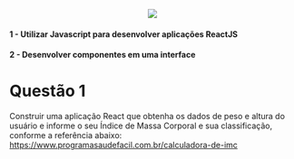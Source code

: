 <p align="center">
    <img src="https://www.infnet.edu.br/infnet/wp-content/themes/infnet.homepage//assets/img/LogoInfnetRodape.png"/>
</p>

#### 1 - Utilizar Javascript para desenvolver aplicações ReactJS
#### 2 - Desenvolver componentes em uma interface

# Questão 1

Construir uma aplicação React que obtenha os dados de peso e altura do usuário e informe o seu Índice de Massa Corporal e sua classificação, conforme a referência abaixo:
https://www.programasaudefacil.com.br/calculadora-de-imc
